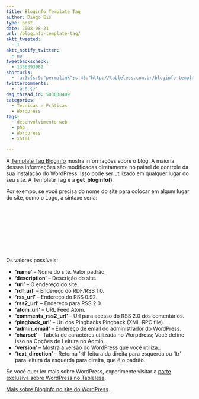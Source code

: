 ```yaml
---
title: Bloginfo Template Tag
author: Diego Eis
type: post
date: 2008-08-21
url: /bloginfo-template-tag/
aktt_tweeted:
  - 1
aktt_notify_twitter:
  - no
tweetbackscheck:
  - 1356393982
shorturls:
  - 'a:3:{s:9:"permalink";s:45:"http://tableless.com.br/bloginfo-template-tag";s:7:"tinyurl";s:26:"http://tinyurl.com/3tfdmyq";s:4:"isgd";s:19:"http://is.gd/lUTYev";}'
twittercomments:
  - 'a:0:{}'
dsq_thread_id: 503038409
categories:
  - Técnicas e Práticas
  - Wordpress
tags:
  - desenvolvimento web
  - php
  - Wordpress
  - xhtml

---
```

A [Template Tag Bloginfo][1] mostra informações sobre o blog. A maioria dessas informações são modificadas diretamente no painel de controle da sua instalação do WordPress. Isso pode ser utilizado em qualquer lugar do seu site. A Template Tag é a **get_bloginfo()**.

Por exempo, se você precisa do nome do site para colocar em algum lugar do site, como o Logo, a sintaxe seria:

<pre lang="php" line="1"><h1>
  <?php bloginfo('name'); ?>
</h1></pre>

<!--more-->


  
Os valores possíveis:

  * **&#8216;name&#8217;** &#8211; Nome do site. Valor padrão.
  * **&#8216;description&#8217;** &#8211; Descrição do site.
  * **&#8216;url&#8217;** &#8211; O endereço do site.
  * **&#8216;rdf_url&#8217;** &#8211; Endereço do RDF/RSS 1.0.
  * **&#8216;rss_url&#8217;** &#8211; Endereço do RSS 0.92.
  * **&#8216;rss2_url&#8217;** &#8211; Endereço para RSS 2.0.
  * **&#8216;atom_url&#8217;** &#8211; URL Feed Atom.
  * **&#8216;comments\_rss2\_url&#8217;** &#8211; Url para acesso do RSS 2.0 dos comentários.
  * **&#8216;pingback_url&#8217;** &#8211; Url dos Pingbacks Pingback (XML-RPC file).
  * **&#8216;admin_email&#8217;** &#8211; Endereço de email do administrador do WordPress.
  * **&#8216;charset&#8217;** &#8211; Tabela de caractéres utilizada no Worpdress; Você define isso na Opções de Leitura no Admin.
  * **&#8216;version&#8217;** &#8211; Mostra a versão do WordPress que você utiliza..
  * **&#8216;text_direction&#8217;** &#8211; Retorna &#8216;rtl&#8217; leitura da direita para esquerda ou &#8216;ltr&#8217; para leitura da esquerda para direita, que é o padrão.

Se você quer ler mais sobre WordPress, experimente visitar a [parte exclusiva sobre WordPress no Tableless][2].

[Mais sobre Bloginfo no site do WordPress][3].

 [1]: http://tableless.com.br/bloginfo-template-tag/
 [2]: http://tableless.com.br/wordpress/
 [3]: http://codex.wordpress.org/Template_Tags/bloginfo